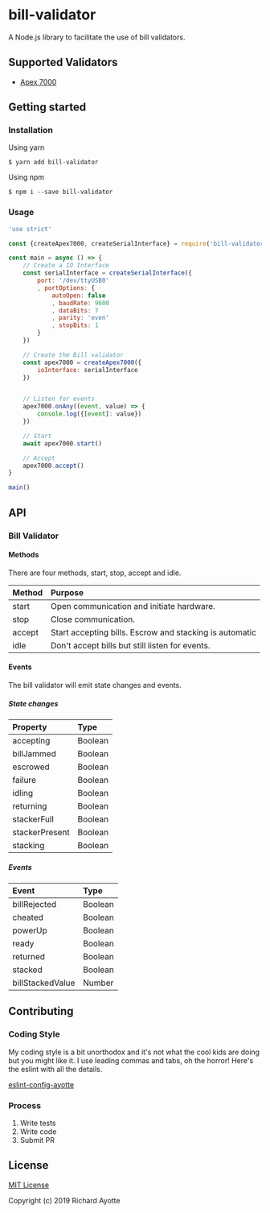 # bill-validator

A Node.js library to facilitate the use of bill validators.

## Supported Validators

- [Apex 7000](https://pyramidacceptors.com/products/apex-7000-series)

## Getting started

### Installation

Using yarn
```shell
$ yarn add bill-validator
```

Using npm
```shell
$ npm i --save bill-validator
```

### Usage
```js
'use strict'

const {createApex7000, createSerialInterface} = require('bill-validator')

const main = async () => {
	// Create a IO Interface
	const serialInterface = createSerialInterface({
		port: '/dev/ttyUSB0'
		, portOptions: {
			autoOpen: false
			, baudRate: 9600
			, dataBits: 7
			, parity: 'even'
			, stopBits: 1
		}
	})

	// Create the Bill validator
	const apex7000 = createApex7000({
		ioInterface: serialInterface
	})


	// Listen for events
	apex7000.onAny((event, value) => {
		console.log({[event]: value})
	})

	// Start
	await apex7000.start()

	// Accept
	apex7000.accept()
}

main()
```

## API
### Bill Validator
#### Methods
There are four methods, start, stop, accept and idle.

| Method          | Purpose                                            |
|:--------------- |:-------------------------------------------------- |
| start           | Open communication and initiate hardware. |
| stop            | Close communication.                     |
| accept          | Start accepting bills. Escrow and stacking is automatic |
| idle            | Don't accept bills but still listen for events.    |

#### Events
The bill validator will emit state changes and events.

##### State changes
| Property        | Type    |
|:--------------- |:------- |
| accepting       | Boolean |
| billJammed      | Boolean |
| escrowed        | Boolean |
| failure         | Boolean |
| idling          | Boolean |
| returning       | Boolean |
| stackerFull     | Boolean |
| stackerPresent  | Boolean |
| stacking        | Boolean |

##### Events
| Event            | Type     |
|:---------------- |:-------- |
| billRejected     | Boolean  |
| cheated          | Boolean  |
| powerUp          | Boolean  |
| ready            | Boolean  |
| returned         | Boolean  |
| stacked          | Boolean  |
| billStackedValue | Number   |

## Contributing

### Coding Style
My coding style is a bit unorthodox and it's not what the cool kids are doing but you might like it. I use leading commas and tabs, oh the horror! Here's the eslint with all the details.

[eslint-config-ayotte](https://www.npmjs.com/package/eslint-config-ayotte)

### Process
1. Write tests
2. Write code
3. Submit PR

## License
[MIT License](./LICENSE)

Copyright (c) 2019 Richard Ayotte
